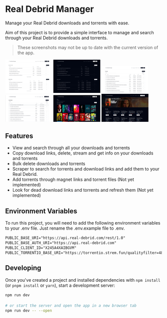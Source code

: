 # Real Debrid Manager

Manage your Real Debrid downloads and torrents with ease.

Aim of this project is to provide a simple interface to manage and search through your Real Debrid downloads and torrents.

> These screenshots may not be up to date with the current version of the app.

<img src="https://github.com/AyushSehrawat/rdm/raw/main/assets/homepage-light.jpeg" width="30%"></img>
<img src="https://github.com/AyushSehrawat/rdm/raw/main/assets/homepage-dark.jpeg" width="30%"></img>
<img src="https://github.com/AyushSehrawat/rdm/raw/main/assets/app-torrents.png" width="30%"></img>
<img src="https://github.com/AyushSehrawat/rdm/raw/main/assets/app-downloads.png" width="30%"></img>
<img src="https://github.com/AyushSehrawat/rdm/raw/main/assets/app-scraper.png" width="30%"></img>
<img src="https://github.com/AyushSehrawat/rdm/raw/main/assets/app-scraper-result.png" width="30%"></img>

## Features

- View and search through all your downloads and torrents
- Copy download links, delete, stream and get info on your downloads and torrents
- Bulk delete downloads and torrents
- Scraper to search for torrents and download links and add them to your Real Debrid.
- Add torrents through magnet links and torrent files (Not yet implemented)
- Look for dead download links and torrents and refresh them (Not yet implemented)

## Environment Variables

To run this project, you will need to add the following environment variables to your .env file. Just rename the .env.example file to .env.

```
PUBLIC_BASE_URI="https://api.real-debrid.com/rest/1.0"
PUBLIC_BASE_AUTH_URI="https://api.real-debrid.com"
PUBLIC_CLIENT_ID="X245A4XAIBGVM"
PUBLIC_TORRENTIO_BASE_URI="https://torrentio.strem.fun/qualityfilter=480p,other,scr,cam,unknown|debridoptions=nodownloadlinks|realdebrid="
```

## Developing

Once you've created a project and installed dependencies with `npm install` (or `pnpm install` or `yarn`), start a development server:

```bash
npm run dev

# or start the server and open the app in a new browser tab
npm run dev -- --open
```
